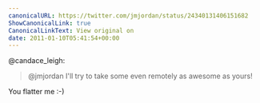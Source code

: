 ```yaml
---
canonicalURL: https://twitter.com/jmjordan/status/24340131406151682
ShowCanonicalLink: true
CanonicalLinkText: View original on
date: 2011-01-10T05:41:54+00:00
---
```

@candace_leigh:

> @jmjordan I'll try to take some even remotely as awesome as yours!

You flatter me :-)